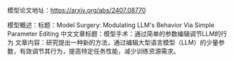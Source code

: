 模型论文地址：https://arxiv.org/abs/2407.08770

模型概述：标题：Model Surgery: Modulating LLM's Behavior Via Simple Parameter Editing
中文文章标题：模型手术：通过简单的参数编辑调节LLM的行为
文章内容：研究提出一种新的方法，通过编辑大型语言模型（LLM）的少量参数，有效调节其行为，提高特定任务性能，减少训练资源需求。
